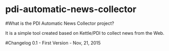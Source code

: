 # pdi-automatic-news-collector

#What is the PDI Automatic News Collector project?

It is a simple tool created based on Kettle/PDI to collect news from the Web.



#Changelog
0.1 - First Version - Nov, 21, 2015
